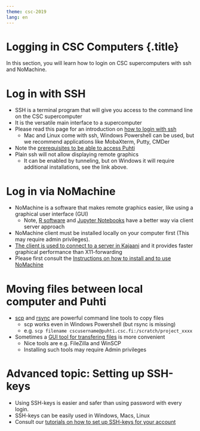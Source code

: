 ```yaml
---
theme: csc-2019
lang: en
---
```


# Logging in CSC Computers {.title}

In this section, you will learn how to login on CSC supercomputers with ssh and NoMachine.

# Log in with SSH

- SSH is a terminal program that will give you access to the command line on the CSC supercomputer
- It is the versatile main interface to a supercomputer
- Please read this page for an introduction on [how to login with ssh](https://docs.csc.fi/computing/connecting/)
   - Mac and Linux come with ssh, Windows Powershell can be used, but we recommend applications like MobaXterm, Putty, CMDer
- Note the [prerequisites to be able to access Puhti](https://docs.csc.fi/support/faq/how-to-get-puhti-access/)
- Plain ssh will not allow displaying remote graphics
   - It can be enabled by tunneling, but on Windows it will require additional installations, see the link above. 

# Log in via NoMachine

- NoMachine is a software that makes remote graphics easier, like using a graphical user interface (GUI)
   - Note, [R software](https://docs.csc.fi/apps/r-env-singularity/) and [Jupyter Notebooks](https://docs.csc.fi/computing/running/interactive-usage/#example-running-a-jupyter-notebook-server-via-sinteractive) have a better way via client server approach
- NoMachine client must be installed locally on your computer first (This may require admin privileges).
- [The client is used to connect to a server in Kajaani](https://docs.csc.fi/apps/nomachine/) and it provides faster graphical performance than X11-forwarding
- Please first consult the [Instructions on how to install and to use NoMachine](https://docs.csc.fi/support/tutorials/nomachine-usage/)

# Moving files between local computer and Puhti

- [scp](https://docs.csc.fi/data/moving/scp/) and [rsync](https://docs.csc.fi/data/moving/rsync/) are powerful command line tools to copy files
   - scp works even in Windows Powershell (but rsync is missing)
   - e.g. `scp filename cscusername@puhti.csc.fi:/scratch/project_xxxx`
- Sometimes a [GUI tool for transfering files](https://docs.csc.fi/data/moving/graphical_transfer/) is more convenient
   - Nice tools are e.g. FileZilla and WinSCP 
   - Installing such tools may require Admin privileges

# Advanced topic: Setting up SSH-keys

- Using SSH-keys is easier and safer than using password with every login.
- SSH-keys can be easily used in Windows, Macs, Linux
- Consult our [tutorials on how to set up SSH-keys for your account](https://docs.csc.fi/computing/connecting/#setting-up-ssh-keys)
